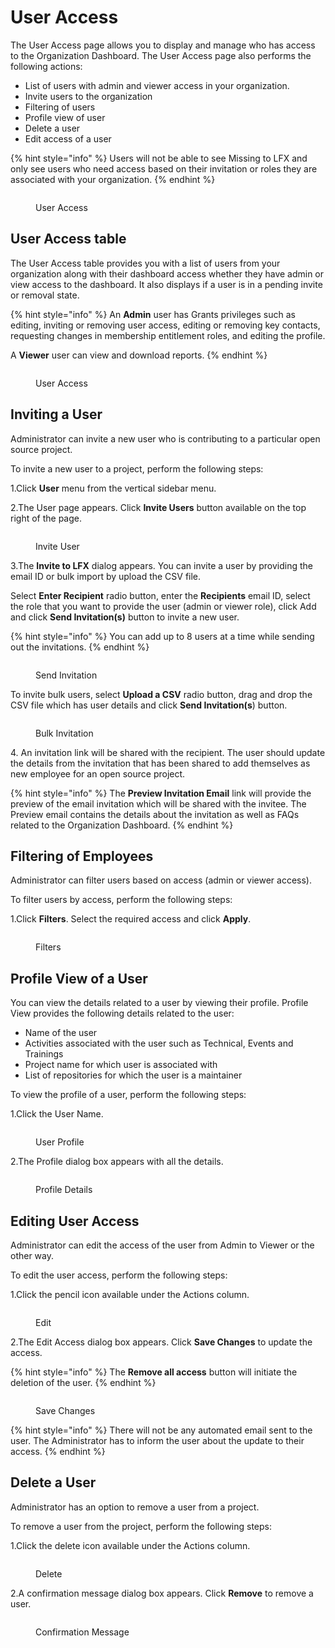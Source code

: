 # User Access

The User Access page allows you to display and manage who has access to the Organization Dashboard. The User Access page also performs the following actions:

* List of users with admin and viewer access in your organization.&#x20;
* Invite users to the organization
* Filtering of users
* Profile view of user
* Delete a user
* Edit access of a user

{% hint style="info" %}
Users will not be able to see Missing to LFX and only see users who need access based on their invitation or roles they are associated with your organization.&#x20;
{% endhint %}

<figure><img src="../../.gitbook/assets/User access.png" alt=""><figcaption><p>User Access</p></figcaption></figure>

## User Access table

The User Access table provides you with a list of users from your organization along with their dashboard access whether they have admin or view access to the dashboard. It also displays if a user is in a pending invite or removal state.&#x20;

{% hint style="info" %}
An **Admin** user has Grants privileges such as editing, inviting or removing user access, editing or removing key contacts, requesting changes in membership entitlement roles, and editing the profile.

A **Viewer** user can view and download reports.
{% endhint %}

<figure><img src="../../.gitbook/assets/Admin viewer.png" alt=""><figcaption><p>User Access</p></figcaption></figure>

## Inviting a User

Administrator can invite a new user who is contributing to a particular open source project.&#x20;

To invite a new user to a project, perform the following steps:

1.Click **User** menu from the vertical sidebar menu.

2.The User page appears. Click **Invite Users** button available on the top right of the page.&#x20;

<figure><img src="../../.gitbook/assets/nvite User.png" alt=""><figcaption><p>Invite User </p></figcaption></figure>

3.The **Invite to LFX** dialog appears. You can invite a user  by providing the email ID or bulk import by upload the CSV file.&#x20;

Select **Enter Recipient** radio button, enter the **Recipients** email ID, select the role that you want to provide the user (admin or viewer role), click  Add and click **Send Invitation(s)** button to invite a new user.

{% hint style="info" %}
You can add up to 8 users at a time while sending out the invitations.&#x20;
{% endhint %}

<figure><img src="../../.gitbook/assets/Invite LFX.png" alt=""><figcaption><p>Send Invitation </p></figcaption></figure>

To invite bulk users,  select **Upload a CSV** radio button, drag and drop the CSV file which has user details and click **Send Invitation(s**) button. &#x20;

<figure><img src="../../.gitbook/assets/CSV.png" alt=""><figcaption><p>Bulk Invitation</p></figcaption></figure>

4\. An invitation link will be shared with the recipient. The user should update the details from the invitation that has been shared to add themselves as new employee for an open source project.&#x20;

{% hint style="info" %}
The **Preview Invitation Email** link will provide the preview of the email invitation which will be shared with the invitee. The Preview email contains the details about the invitation as well as FAQs related to the Organization Dashboard.&#x20;
{% endhint %}

## Filtering of Employees&#x20;

Administrator can filter users based on access (admin or viewer access).&#x20;

To filter users by access, perform the following steps:

1.Click **Filters**.  Select the required access and click **Apply**.&#x20;

<figure><img src="../../.gitbook/assets/Filters (3).png" alt=""><figcaption><p>Filters</p></figcaption></figure>

## Profile View of a User

You can view the details related to a user by viewing their profile. Profile View provides the following details related to the user:

* Name of the user
* Activities associated with the user such as Technical, Events and Trainings&#x20;
* Project name for which user is associated with
* List of repositories for which the user is a maintainer &#x20;

To view the profile of a user, perform the following steps:

1.Click the User Name.

<figure><img src="../../.gitbook/assets/User name (2).png" alt=""><figcaption><p>User Profile </p></figcaption></figure>

2.The Profile dialog box appears with all the details.&#x20;

<figure><img src="../../.gitbook/assets/Details profile.gif" alt=""><figcaption><p>Profile Details </p></figcaption></figure>

## Editing User Access&#x20;

Administrator can edit the access of the user from Admin to Viewer or the other way.&#x20;

To edit the  user access, perform the following steps:

1.Click the pencil icon available under the Actions column.&#x20;

<figure><img src="../../.gitbook/assets/Act.png" alt=""><figcaption><p>Edit </p></figcaption></figure>

2.The Edit Access dialog box appears. Click **Save Changes** to update the access.&#x20;

{% hint style="info" %}
The **Remove all access** button will initiate the deletion of the  user.&#x20;
{% endhint %}

<figure><img src="../../.gitbook/assets/Edit access.png" alt=""><figcaption><p>Save Changes </p></figcaption></figure>

{% hint style="info" %}
There will not be any automated email sent to the user. The Administrator has to inform the user about the update to their access. &#x20;
{% endhint %}

## Delete a User&#x20;

Administrator has an option to remove a user from a project. &#x20;

To remove a user from the project, perform the following steps:

1.Click the delete icon available under the Actions column.&#x20;

<figure><img src="../../.gitbook/assets/Del.png" alt=""><figcaption><p>Delete </p></figcaption></figure>

2.A confirmation message dialog box appears. Click **Remove** to remove a user.&#x20;

<figure><img src="../../.gitbook/assets/Conf.png" alt=""><figcaption><p>Confirmation Message </p></figcaption></figure>
